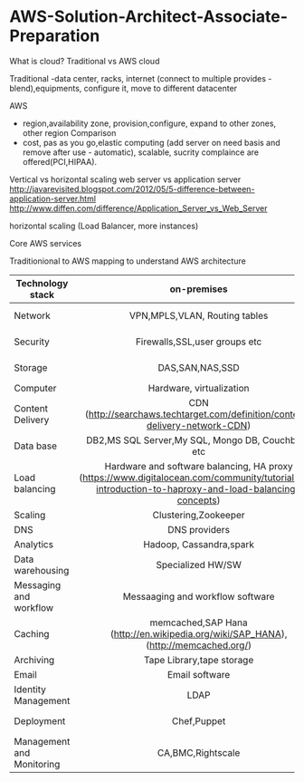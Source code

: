 # AWS-Solution-Architect-Associate-Preparation

What is cloud? 
Traditional vs AWS cloud

Traditional 
  -data center, racks, internet (connect  to multiple provides - blend),equipments, configure it, move to different datacenter

AWS
  - region,availability zone, provision,configure, expand to other zones, other region
Comparison
  - cost, pas as you go,elastic computing (add server on need basis and remove after use - automatic), scalable, sucrity complaince are offered(PCI,HIPAA).

Vertical vs horizontal scaling
web server vs application server
http://javarevisited.blogspot.com/2012/05/5-difference-between-application-server.html
http://www.diffen.com/difference/Application_Server_vs_Web_Server

horizontal scaling (Load Balancer, more instances)

Core AWS services

Traditionional to AWS mapping to understand AWS architecture


| Technology stack | on-premises                         | AWS                           |
| -----------------|:----------------------------------:| ------------------------------:|
| Network      | VPN,MPLS,VLAN, Routing tables | Amazon VPC,VPN,AWS Direct connect,routing tables |
| Security     | Firewalls,SSL,user groups etc      | AWS security groups, Cloud HSM, s3 SSE, cloudtrial etc |
| Storage | DAS,SAN,NAS,SSD      |  Amazon EBS, s3, EC2 Instance storage (SSD) |
| Computer | Hardware, virtualization | EC2|
Content Delivery|CDN (http://searchaws.techtarget.com/definition/content-delivery-network-CDN)|Cloud Front|
|Data base|DB2,MS SQL Server,My SQL, Mongo DB, Couchbase etc |Amazon RDS,Dynamo DB,MS SQL Server,MySQL,Postgres SQL etc|
|Load balancing| Hardware and software balancing, HA proxy (https://www.digitalocean.com/community/tutorials/an-introduction-to-haproxy-and-load-balancing-concepts)| Elastic load balancing,software and hardware balancing,HA proxy|
|Scaling|Clustering,Zookeeper| Auto scaling,software clustering|
|DNS| DNS providers| Amazon route 53|
|Analytics| Hadoop, Cassandra,spark | Amazon elastic map reduce|
|Data warehousing|Specialized HW/SW |Amazon redshift|
|Messaging and workflow | Messaaging and workflow software | Amazon SQS,SNS,SWF|
|Caching|memcached,SAP Hana (http://en.wikipedia.org/wiki/SAP_HANA),(http://memcached.org/)| Amazon Elastic Cache|
|Archiving| Tape Library,tape storage |Amazon Glacier|
|Email|Email software| Amazon simple Email Storage|
|Identity Management| LDAP| AWS IAM,LDAP|
|Deployment|Chef,Puppet|AMIs,CloudFormation,OpsWorks,Elastic Beanstalk|
|Management and Monitoring| CA,BMC,Rightscale| AWS cloudwatch,cloudtrial|






